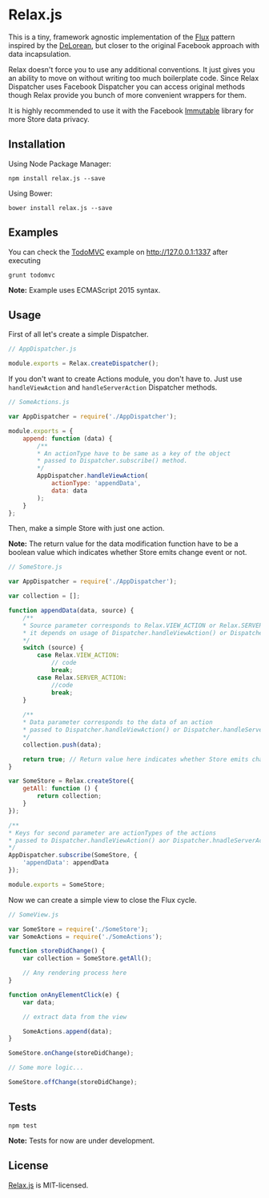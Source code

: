 Relax.js
========

This is a tiny, framework agnostic implementation of the [Flux](https://github.com/facebook/flux) pattern inspired by the [DeLorean](https://github.com/deloreanjs/delorean), but closer to the original Facebook approach with data incapsulation.

Relax doesn't force you to use any additional conventions. It just gives you an ability to move on without writing too much boilerplate code. Since Relax Dispatcher uses Facebook Dispatcher you can access original methods though Relax provide you bunch of more convenient wrappers for them.

It is highly recommended to use it with the Facebook [Immutable](https://github.com/facebook/immutable-js) library for more Store data privacy.

## Installation

Using Node Package Manager:

    npm install relax.js --save

Using Bower:

    bower install relax.js --save

## Examples

You can check the [TodoMVC](https://github.com/gyzerok/relax.js/tree/master/examples/TodoMVC) example on http://127.0.0.1:1337 after executing

    grunt todomvc
    
**Note:** Example uses ECMAScript 2015 syntax.

## Usage

First of all let's create a simple Dispatcher.
```javascript
// AppDispatcher.js

module.exports = Relax.createDispatcher();
```

If you don't want to create Actions module, you don't have to. Just use ```handleViewAction``` and ```handleServerAction``` Dispatcher methods.
```javascript
// SomeActions.js

var AppDispatcher = require('./AppDispatcher');

module.exports = {
    append: function (data) {
        /**
        * An actionType have to be same as a key of the object
        * passed to Dispatcher.subscribe() method.
        */
        AppDispatcher.handleViewAction(
            actionType: 'appendData',
            data: data
        );
    }
};
```

Then, make a simple Store with just one action.

**Note:** The return value for the data modification function have to be a boolean value which indicates whether Store emits change event or not.
```javascript
// SomeStore.js

var AppDispatcher = require('./AppDispatcher');

var collection = [];

function appendData(data, source) {
    /** 
    * Source parameter corresponds to Relax.VIEW_ACTION or Relax.SERVER_ACTION
    * it depends on usage of Dispatcher.handleViewAction() or Dispatcher.handleServerAction()
    */
    switch (source) {
        case Relax.VIEW_ACTION:
            // code
            break;
        case Relax.SERVER_ACTION:
            //code
            break;
    }
    
    /**
    * Data parameter corresponds to the data of an action
    * passed to Dispatcher.handleViewAction() or Dispatcher.handleServerAction()
    */
    collection.push(data);

    return true; // Return value here indicates whether Store emits change event or not
}

var SomeStore = Relax.createStore({
    getAll: function () {
        return collection;
    }
});

/**
* Keys for second parameter are actionTypes of the actions
* passed to Dispatcher.handleViewAction() aor Dispatcher.hnadleServerAction()
*/
AppDispatcher.subscribe(SomeStore, {
    'appendData': appendData
});

module.exports = SomeStore;
```

Now we can create a simple view to close the Flux cycle.
```javascript
// SomeView.js

var SomeStore = require('./SomeStore');
var SomeActions = require('./SomeActions');

function storeDidChange() {
    var collection = SomeStore.getAll();

    // Any rendering process here
}

function onAnyElementClick(e) {
    var data;

    // extract data from the view

    SomeActions.append(data);
}

SomeStore.onChange(storeDidChange);

// Some more logic...

SomeStore.offChange(storeDidChange);
```

## Tests

    npm test

**Note:** Tests for now are under development.

## License

[Relax.js](https://github.com/gyzerok/relax.js) is MIT-licensed.
